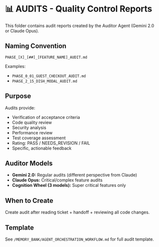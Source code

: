 # 📊 AUDITS - Quality Control Reports

This folder contains audit reports created by the Auditor Agent (Gemini 2.0 or Claude Opus).

## Naming Convention

`PHASE_[X]_[##]_[FEATURE_NAME]_AUDIT.md`

Examples:
- `PHASE_0_01_GUEST_CHECKOUT_AUDIT.md`
- `PHASE_2_15_DISH_MODAL_AUDIT.md`

## Purpose

Audits provide:
- Verification of acceptance criteria
- Code quality review
- Security analysis
- Performance review
- Test coverage assessment
- Rating: PASS / NEEDS_REVISION / FAIL
- Specific, actionable feedback

## Auditor Models

- **Gemini 2.0:** Regular audits (different perspective from Claude)
- **Claude Opus:** Critical/complex feature audits
- **Cognition Wheel (3 models):** Super critical features only

## When to Create

Create audit after reading ticket + handoff + reviewing all code changes.

## Template

See `/MEMORY_BANK/AGENT_ORCHESTRATION_WORKFLOW.md` for full audit template.

